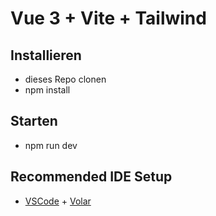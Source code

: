 # Vue 3 + Vite + Tailwind

## Installieren

- dieses Repo clonen
- npm install

## Starten

- npm run dev

## Recommended IDE Setup

- [VSCode](https://code.visualstudio.com/) + [Volar](https://marketplace.visualstudio.com/items?itemName=johnsoncodehk.volar)
